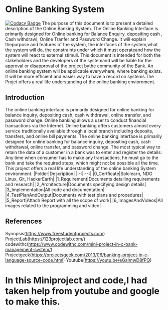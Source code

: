 # Online Banking System
[![Codacy Badge](https://app.codacy.com/project/badge/Grade/f84848cc522f4e3b898e0838ab145f75)](https://www.codacy.com/gh/Prabalsingh00y/M1_CProject_App/dashboard?utm_source=github.com&amp;utm_medium=referral&amp;utm_content=Prabalsingh00y/M1_CProject_App&amp;utm_campaign=Badge_Grade)
The purpose of this document is to present a detailed description of the Online Banking System. The Online Banking Interface is primarily designed for Online banking for Balance Enquiry, depositing cash , Cash withdrawl, Online Tranfer and Password Change.  It will explain thepurpose and features of the system, the interfaces of the system,what the system will do, the constraints under which it must operateand how the system will react to external stimuli. This document is intended for both the stakeholders and the developers of the systemand will be liable for the approval or disapproval of the project bythe community of the Bank.
An online banking system will be applicable everywhere, where banking exists. It will be more efficient and easier way to have a record on systems.The Projet offers a real life understanding of the online banking enviornment.
## Introduction
The online banking interface is primarily designed for online banking for balance inquiry, depositing cash, cash withdrawal, online transfer, and password change.
Online banking allows a user to conduct financial transactions via the Internet. Online banking offers customers almost every service traditionally available through a local branch including deposits, transfers, and online bill payments. The online banking interface is primarily designed for online banking for balance inquiry, depositing cash, cash withdrawal, online transfer, and password change. The most typical way to retain the data of a customer in a bank was to enter and register the details: Any time when consumer has to make any transactions, he must go to the bank and take the required steps, which might not be possible all the time. This project offers a real life understanding of the online banking System environment.
|Folder|Description|
|:-:|:--:|
|0_Certficate|Sololearn, NDG Linux, Git, HackerEarth|
|1_Requirement|Documents detailing requirements and research|
|2_Architecture|Documents specifying design details|
|3_Implementation|All code and documentation|
|4_TestPlanAndOutput|Documents with test plans and procedures|
|5_Report|Attach Report with all the scope of work|
|6_ImagesAndVideos|All images related to the programming and video|
## References
Synopsis(https://www.freestudentprojects.com)
ProjectLab(https://123projectlab.com/)
codewithc(https://www.codewithc.com/mini-project-in-c-bank-management-system/)
Projectgeek(https://projectsgeek.com/2013/06/banking-project-in-c-language-source-code.html)
Youtube(https://youtu.be/eGaImwD8fPQ)
# In this Miniproject and code,I had taken help from youtube and google to make this.
